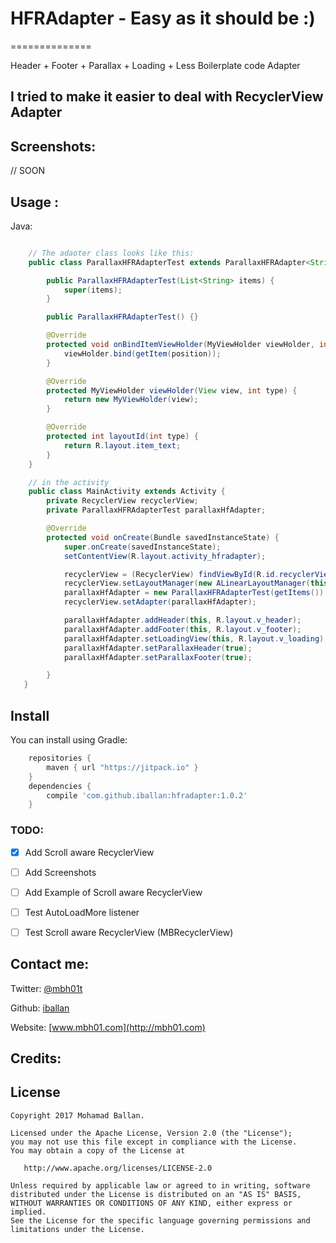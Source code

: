 # HFRAdapter - Easy as it should be :)
==============

Header + Footer + Parallax + Loading + Less Boilerplate code Adapter 


## I tried to make it easier to deal with RecyclerView Adapter

Screenshots:
--------

// SOON

## Usage :


Java:
``` java

	// The adaoter class looks like this:
	public class ParallaxHFRAdapterTest extends ParallaxHFRAdapter<String, MyViewHolder> {

	    public ParallaxHFRAdapterTest(List<String> items) {
	        super(items);
	    }

	    public ParallaxHFRAdapterTest() {}

	    @Override
	    protected void onBindItemViewHolder(MyViewHolder viewHolder, int position, int type) {
	        viewHolder.bind(getItem(position));
	    }

	    @Override
	    protected MyViewHolder viewHolder(View view, int type) {
	        return new MyViewHolder(view);
	    }

	    @Override
	    protected int layoutId(int type) {
	        return R.layout.item_text;
	    }
	}

	// in the activity
    public class MainActivity extends Activity {
		private RecyclerView recyclerView;
		private ParallaxHFRAdapterTest parallaxHfAdapter;

	    @Override
	    protected void onCreate(Bundle savedInstanceState) {
	        super.onCreate(savedInstanceState);
	        setContentView(R.layout.activity_hfradapter);

	        recyclerView = (RecyclerView) findViewById(R.id.recyclerView);
	        recyclerView.setLayoutManager(new ALinearLayoutManager(this));
	        parallaxHfAdapter = new ParallaxHFRAdapterTest(getItems());
	        recyclerView.setAdapter(parallaxHfAdapter);

            parallaxHfAdapter.addHeader(this, R.layout.v_header);
	        parallaxHfAdapter.addFooter(this, R.layout.v_footer);
	        parallaxHfAdapter.setLoadingView(this, R.layout.v_loading);
	        parallaxHfAdapter.setParallaxHeader(true);
	        parallaxHfAdapter.setParallaxFooter(true);

	    }
   }
```

Install
--------

You can install using Gradle:

```gradle
	repositories {
	    maven { url "https://jitpack.io" }
	}
	dependencies {
	    compile 'com.github.iballan:hfradapter:1.0.2'
	}
```

### TODO:

- [x] Add Scroll aware RecyclerView
- [ ] Add Screenshots
- [ ] Add Example of Scroll aware RecyclerView 
- [ ] Test AutoLoadMore listener
- [ ] Test Scroll aware RecyclerView (MBRecyclerView) 


Contact me:
--------

Twitter: [@mbh01t](https://twitter.com/mbh01t)

Github: [iballan](https://github.com/iballan)

Website: [www.mbh01.com](http://mbh01.com)

Credits:
--------



License
--------

    Copyright 2017 Mohamad Ballan.

    Licensed under the Apache License, Version 2.0 (the "License");
    you may not use this file except in compliance with the License.
    You may obtain a copy of the License at

       http://www.apache.org/licenses/LICENSE-2.0

    Unless required by applicable law or agreed to in writing, software
    distributed under the License is distributed on an "AS IS" BASIS,
    WITHOUT WARRANTIES OR CONDITIONS OF ANY KIND, either express or implied.
    See the License for the specific language governing permissions and
    limitations under the License.